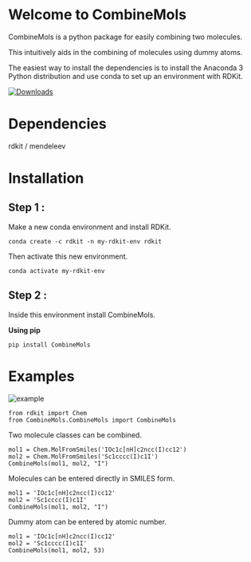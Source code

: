 # Welcome to CombineMols

CombineMols is a python package for easily combining two molecules.

This intuitively aids in the combining of molecules using dummy atoms.

The easiest way to install the dependencies is to install the Anaconda 3 Python distribution and use conda 
to set up an environment with RDKit.

[![Downloads](https://pepy.tech/badge/combinemols)](https://pepy.tech/project/combinemols)

# Dependencies

rdkit / mendeleev

# Installation

## Step 1 :
Make a new conda environment and install RDKit.
```
conda create -c rdkit -n my-rdkit-env rdkit
```
Then activate this new environment.
```
conda activate my-rdkit-env
```

## Step 2 :
Inside this environment install CombineMols.

**Using pip**
```
pip install CombineMols
```

# Examples
![example](https://user-images.githubusercontent.com/65825773/118081640-baaa9400-b3f6-11eb-8416-cc19a32922a8.png)

```
from rdkit import Chem
from CombineMols.CombineMols import CombineMols
```
Two molecule classes can be combined.
```
mol1 = Chem.MolFromSmiles('IOc1c[nH]c2ncc(I)cc12')
mol2 = Chem.MolFromSmiles('Sc1cccc(I)c1I')
CombineMols(mol1, mol2, "I")
```

Molecules can be entered directly in SMILES form.
```
mol1 = 'IOc1c[nH]c2ncc(I)cc12'
mol2 = 'Sc1cccc(I)c1I'
CombineMols(mol1, mol2, "I")
```

Dummy atom can be entered by atomic number.
```
mol1 = 'IOc1c[nH]c2ncc(I)cc12'
mol2 = 'Sc1cccc(I)c1I'
CombineMols(mol1, mol2, 53)
```
